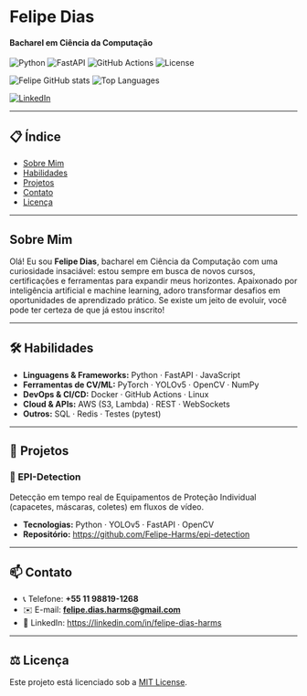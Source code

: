 # Felipe Dias  
#### Bacharel em Ciência da Computação

<!-- Badges -->
![Python](https://img.shields.io/badge/python-3.9%2B-blue)
![FastAPI](https://img.shields.io/badge/FastAPI-⚡️-green)
![GitHub Actions](https://github.com/Felipe-Harms/your-repo/workflows/CI/badge.svg)
![License](https://img.shields.io/badge/license-MIT-blue)

<!-- GitHub Stats -->
![Felipe GitHub stats](https://github-readme-stats.vercel.app/api?username=Felipe-Harms&show_icons=true&theme=dracula)
![Top Languages](https://github-readme-stats.vercel.app/api/top-langs/?username=Felipe-Harms&layout=compact&theme=dracula)

[![LinkedIn](https://img.shields.io/badge/LinkedIn-0077B5?style=for-the-badge&logo=linkedin&logoColor=white)](https://linkedin.com/in/felipe-dias-harms)

---

## 📋 Índice
- [Sobre Mim](#sobre-mim)
- [Habilidades](#habilidades)
- [Projetos](#projetos)
- [Contato](#contato)
- [Licença](#licença)
---

## Sobre Mim
Olá! Eu sou **Felipe Dias**, bacharel em Ciência da Computação com uma curiosidade insaciável: estou sempre em busca de novos cursos, certificações e ferramentas para expandir meus horizontes. Apaixonado por inteligência artificial e machine learning, adoro transformar desafios em oportunidades de aprendizado prático. Se existe um jeito de evoluir, você pode ter certeza de que já estou inscrito!  

---

## 🛠️ Habilidades
- **Linguagens & Frameworks:** Python · FastAPI · JavaScript  
- **Ferramentas de CV/ML:** PyTorch · YOLOv5 · OpenCV · NumPy  
- **DevOps & CI/CD:** Docker · GitHub Actions · Linux  
- **Cloud & APIs:** AWS (S3, Lambda) · REST · WebSockets  
- **Outros:** SQL · Redis · Testes (pytest)

---

## 🚀 Projetos

### 🔸 EPI-Detection  
Detecção em tempo real de Equipamentos de Proteção Individual (capacetes, máscaras, coletes) em fluxos de vídeo.  
- **Tecnologias:** Python · YOLOv5 · FastAPI · OpenCV
- **Repositório:** https://github.com/Felipe-Harms/epi-detection

---

## 📫 Contato
- 📞 Telefone: **+55 11 98819-1268**  
- ✉️ E-mail: **felipe.dias.harms@gmail.com**  
- 🔗 LinkedIn: https://linkedin.com/in/felipe-dias-harms

---

## ⚖️ Licença
Este projeto está licenciado sob a [MIT License](./LICENSE).
